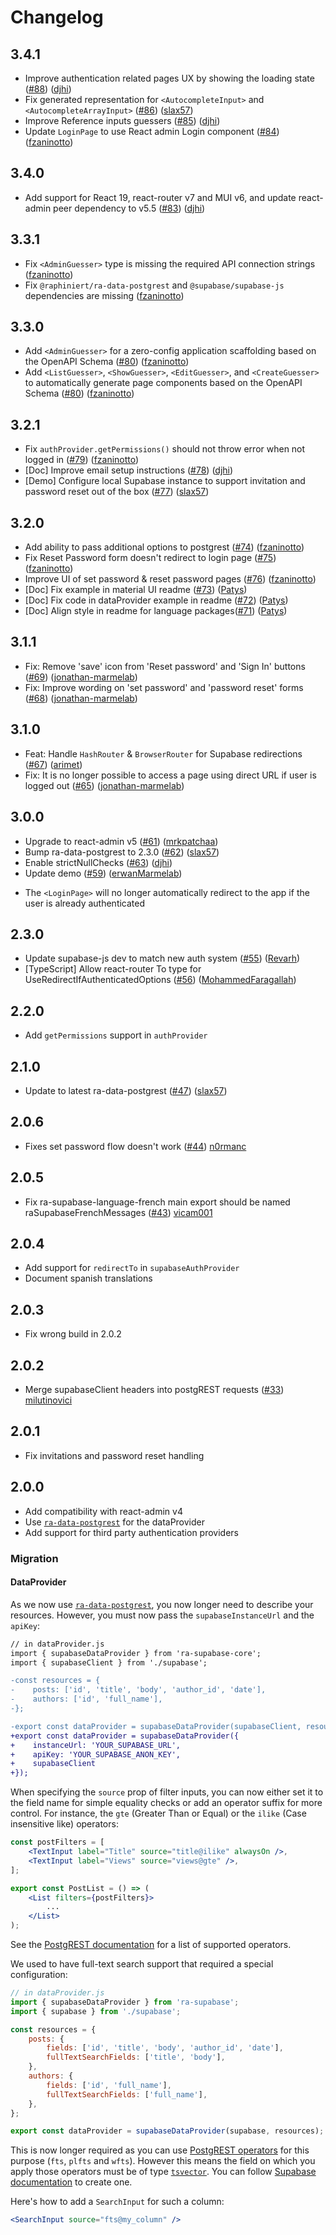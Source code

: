 # Changelog

## 3.4.1

- Improve authentication related pages UX by showing the loading state ([#88](https://github.com/marmelab/ra-supabase/pull/88)) ([djhi](https://github.com/djhi))
- Fix generated representation for `<AutocompleteInput>` and `<AutocompleteArrayInput>` ([#86](https://github.com/marmelab/ra-supabase/pull/86)) ([slax57](https://github.com/slax57))
- Improve Reference inputs guessers ([#85](https://github.com/marmelab/ra-supabase/pull/85)) ([djhi](https://github.com/djhi))
- Update `LoginPage` to use React admin Login component ([#84](https://github.com/marmelab/ra-supabase/pull/84)) ([fzaninotto](https://github.com/fzaninotto))

## 3.4.0

- Add support for React 19, react-router v7 and MUI v6, and update react-admin peer dependency to v5.5 ([#83](https://github.com/marmelab/ra-supabase/pull/83)) ([djhi](https://github.com/djhi))

## 3.3.1

- Fix `<AdminGuesser>` type is missing the required API connection strings ([fzaninotto](https://github.com/fzaninotto))
- Fix `@raphiniert/ra-data-postgrest` and `@supabase/supabase-js` dependencies are missing ([fzaninotto](https://github.com/fzaninotto))

## 3.3.0

- Add `<AdminGuesser>` for a zero-config application scaffolding based on the OpenAPI Schema ([#80](https://github.com/marmelab/ra-supabase/pull/80)) ([fzaninotto](https://github.com/fzaninotto))
- Add `<ListGuesser>`, `<ShowGuesser>`, `<EditGuesser>`, and `<CreateGuesser>` to automatically generate page components based on the OpenAPI Schema ([#80](https://github.com/marmelab/ra-supabase/pull/80)) ([fzaninotto](https://github.com/fzaninotto))

## 3.2.1

* Fix `authProvider.getPermissions()` should not throw error when not logged in ([#79](https://github.com/marmelab/ra-supabase/pull/79)) ([fzaninotto](https://github.com/fzaninotto))
* [Doc] Improve email setup instructions ([#78](https://github.com/marmelab/ra-supabase/pull/78)) ([djhi](https://github.com/djhi))
* [Demo] Configure local Supabase instance to support invitation and password reset out of the box ([#77](https://github.com/marmelab/ra-supabase/pull/77)) ([slax57](https://github.com/slax57))

## 3.2.0

* Add ability to pass additional options to postgrest ([#74](https://github.com/marmelab/ra-supabase/pull/74)) ([fzaninotto](https://github.com/fzaninotto))
* Fix Reset Password form doesn't redirect to login page ([#75](https://github.com/marmelab/ra-supabase/pull/75)) ([fzaninotto](https://github.com/fzaninotto))
* Improve UI of set password & reset password pages ([#76](https://github.com/marmelab/ra-supabase/pull/76)) ([fzaninotto](https://github.com/fzaninotto))
* [Doc] Fix example in material UI readme ([#73](https://github.com/marmelab/ra-supabase/pull/73)) ([Patys](https://github.com/Patys))
* [Doc] Fix code in dataProvider example in readme ([#72](https://github.com/marmelab/ra-supabase/pull/72)) ([Patys](https://github.com/Patys))
* [Doc] Align style in readme for language packages([#71](https://github.com/marmelab/ra-supabase/pull/71)) ([Patys](https://github.com/Patys))

## 3.1.1

* Fix: Remove 'save' icon from 'Reset password' and 'Sign In' buttons ([#69](https://github.com/marmelab/ra-supabase/pull/69)) ([jonathan-marmelab](https://github.com/jonathan-marmelab))
* Fix: Improve wording on 'set password' and 'password reset' forms ([#68](https://github.com/marmelab/ra-supabase/pull/68)) ([jonathan-marmelab](https://github.com/jonathan-marmelab))

## 3.1.0

* Feat: Handle `HashRouter` & `BrowserRouter` for Supabase redirections ([#67](https://github.com/marmelab/ra-supabase/pull/67)) ([arimet](https://github.com/arimet))
* Fix: It is no longer possible to access a page using direct URL if user is logged out ([#65](https://github.com/marmelab/ra-supabase/pull/65)) ([jonathan-marmelab](https://github.com/jonathan-marmelab))

## 3.0.0

* Upgrade to react-admin v5 ([#61](https://github.com/marmelab/ra-supabase/pull/61)) ([mrkpatchaa](https://github.com/mrkpatchaa))
* Bump ra-data-postgrest to 2.3.0 ([#62](https://github.com/marmelab/ra-supabase/pull/62)) ([slax57](https://github.com/slax57))
* Enable strictNullChecks ([#63](https://github.com/marmelab/ra-supabase/pull/63)) ([djhi](https://github.com/djhi))
* Update demo ([#59](https://github.com/marmelab/ra-supabase/pull/59)) ([erwanMarmelab](https://github.com/erwanMarmelab))

- The `<LoginPage>` will no longer automatically redirect to the app if the user is already authenticated

## 2.3.0

* Update supabase-js dev to match new auth system ([#55](https://github.com/marmelab/ra-supabase/pull/55)) ([Revarh](https://github.com/Revarh))
* [TypeScript] Allow react-router To type for UseRedirectIfAuthenticatedOptions ([#56](https://github.com/marmelab/ra-supabase/pull/56)) ([MohammedFaragallah](https://github.com/MohammedFaragallah))

## 2.2.0

- Add `getPermissions` support in `authProvider`

## 2.1.0

* Update to latest ra-data-postgrest ([#47](https://github.com/marmelab/ra-supabase/pull/47)) ([slax57](https://github.com/slax57))

## 2.0.6

- Fixes set password flow doesn't work ([#44](https://github.com/marmelab/ra-supabase/pull/44)) [n0rmanc](https://github.com/n0rmanc)

## 2.0.5

- Fix ra-supabase-language-french main export should be named raSupabaseFrenchMessages ([#43](https://github.com/marmelab/ra-supabase/pull/43)) [vicam001](https://github.com/vicam001)

## 2.0.4

- Add support for `redirectTo` in `supabaseAuthProvider`
- Document spanish translations

## 2.0.3

- Fix wrong build in 2.0.2

## 2.0.2

- Merge supabaseClient headers into postgREST requests ([#33](https://github.com/marmelab/ra-supabase/pull/33)) [milutinovici](https://github.com/milutinovici)

## 2.0.1

- Fix invitations and password reset handling

## 2.0.0

- Add compatibility with react-admin v4
- Use [`ra-data-postgrest`](https://github.com/raphiniert-com/ra-data-postgrest/tree/v2.0.0-alpha.0) for the dataProvider
- Add support for third party authentication providers

### Migration

#### DataProvider

As we now use [`ra-data-postgrest`](https://github.com/raphiniert-com/ra-data-postgrest/tree/v2.0.0-alpha.0), you now longer need to describe your resources. However, you must now pass the `supabaseInstanceUrl` and the `apiKey`:

```diff
// in dataProvider.js
import { supabaseDataProvider } from 'ra-supabase-core';
import { supabaseClient } from './supabase';

-const resources = {
-    posts: ['id', 'title', 'body', 'author_id', 'date'],
-    authors: ['id', 'full_name'],
-};

-export const dataProvider = supabaseDataProvider(supabaseClient, resources);
+export const dataProvider = supabaseDataProvider({
+    instanceUrl: 'YOUR_SUPABASE_URL',
+    apiKey: 'YOUR_SUPABASE_ANON_KEY',
+    supabaseClient
+});
```

When specifying the `source` prop of filter inputs, you can now either set it to the field name for simple equality checks or add an operator suffix for more control. For instance, the `gte` (Greater Than or Equal) or the `ilike` (Case insensitive like) operators:

```jsx
const postFilters = [
    <TextInput label="Title" source="title@ilike" alwaysOn />,
    <TextInput label="Views" source="views@gte" />,
];

export const PostList = () => (
    <List filters={postFilters}>
        ...
    </List>
);
```

See the [PostgREST documentation](https://postgrest.org/en/stable/api.html#operators) for a list of supported operators.

We used to have full-text search support that required a special configuration:

```jsx
// in dataProvider.js
import { supabaseDataProvider } from 'ra-supabase';
import { supabase } from './supabase';

const resources = {
    posts: {
        fields: ['id', 'title', 'body', 'author_id', 'date'],
        fullTextSearchFields: ['title', 'body'],
    },
    authors: {
        fields: ['id', 'full_name'],
        fullTextSearchFields: ['full_name'],
    },
};

export const dataProvider = supabaseDataProvider(supabase, resources);
```

This is now longer required as you can use [PostgREST operators](https://postgrest.org/en/stable/api.html#full-text-search) for this purpose (`fts`, `plfts` and `wfts`). However this means the field on which you apply those operators must be of type [`tsvector`](https://www.postgresql.org/docs/current/datatype-textsearch.html#DATATYPE-TSQUERY). You can follow [Supabase documentation](https://supabase.com/docs/guides/database/full-text-search#creating-indexes) to create one.

Here's how to add a `SearchInput` for such a column:

```jsx
<SearchInput source="fts@my_column" />
```

